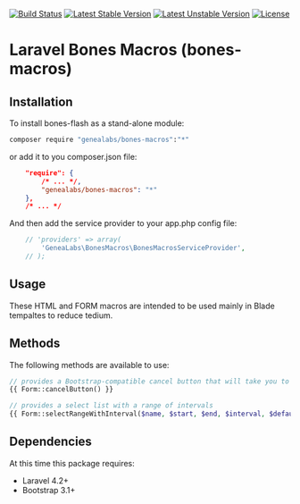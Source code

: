 [![Build Status](https://travis-ci.org/GeneaLabs/bones-macros.svg?branch=master)](https://travis-ci.org/GeneaLabs/bones-macros) [![Latest Stable Version](https://poser.pugx.org/genealabs/bones-macros/v/stable.svg)](https://packagist.org/packages/genealabs/bones-macros) [![Latest Unstable Version](https://poser.pugx.org/genealabs/bones-macros/v/unstable.svg)](https://packagist.org/packages/genealabs/bones-macros) [![License](https://poser.pugx.org/genealabs/bones-macros/license.svg)](https://packagist.org/packages/genealabs/bones-macros)

# Laravel Bones Macros (bones-macros) 

## Installation

To install bones-flash as a stand-alone module:

```sh
composer require "genealabs/bones-macros":"*"
```

or add it to you composer.json file:

```json
    "require": {
        /* ... */,
        "genealabs/bones-macros": "*"
    },
    /* ... */
```

And then add the service provider to your app.php config file:
```php
	// 'providers' => array(
		'GeneaLabs\BonesMacros\BonesMacrosServiceProvider',
    // );
```

## Usage

These HTML and FORM macros are intended to be used mainly in Blade tempaltes to reduce tedium.

## Methods

The following methods are available to use:

```php
// provides a Bootstrap-compatible cancel button that will take you to the previous page.
{{ Form::cancelButton() }}

// provides a select list with a range of intervals
{{ Form::selectRangeWithInterval($name, $start, $end, $interval, $default = null, $attributes = []) }}
```

## Dependencies

At this time this package requires:

- Laravel 4.2+
- Bootstrap 3.1+

